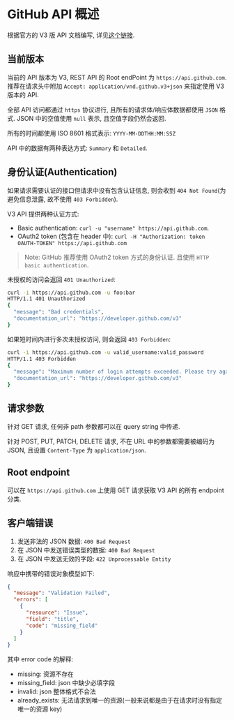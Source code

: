 # GitHub API 概述

根据官方的 V3 版 API 文档编写, 详见[这个链接](https://developer.github.com/v3/).

## 当前版本

当前的 API 版本为 V3, REST API 的 Root endPoint 为 `https://api.github.com`. 推荐在请求头中附加 `Accept: application/vnd.github.v3+json` 来指定使用 V3 版本的 API.

全部 API 访问都通过 `https` 协议进行, 且所有的请求体/响应体数据都使用 `JSON` 格式. JSON 中的空值使用 `null` 表示, 且空值字段仍然会返回.

所有的时间都使用 ISO 8601 格式表示: `YYYY-MM-DDTHH:MM:SSZ`

API 中的数据有两种表达方式: `Summary` 和 `Detailed`.

## 身份认证(Authentication)

如果请求需要认证的接口但请求中没有包含认证信息, 则会收到 `404 Not Found`(为避免信息泄露, 故不使用 `403 Forbidden`).

V3 API 提供两种认证方式:

- Basic authentication: `curl -u "username" https://api.github.com`.
- OAuth2 token (包含在 header 中): `curl -H "Authorization: token OAUTH-TOKEN" https://api.github.com`

> Note: GitHub 推荐使用 OAuth2 token 方式的身份认证. 且使用 `HTTP basic authentication`.

未授权的访问会返回 `401 Unauthorized`:

```sh
curl -i https://api.github.com -u foo:bar
HTTP/1.1 401 Unauthorized
{
  "message": "Bad credentials",
  "documentation_url": "https://developer.github.com/v3"
}
```

如果短时间内进行多次未授权访问, 则会返回 `403 Forbidden`:

```sh
curl -i https://api.github.com -u valid_username:valid_password
HTTP/1.1 403 Forbidden
{
  "message": "Maximum number of login attempts exceeded. Please try again later.",
  "documentation_url": "https://developer.github.com/v3"
}
```

## 请求参数

针对 GET 请求, 任何非 path 参数都可以在 query string 中传递.

针对 POST, PUT, PATCH, DELETE 请求, 不在 URL 中的参数都需要被编码为 JSON, 且设置 `Content-Type` 为 `application/json`.

## Root endpoint

可以在 `https://api.github.com` 上使用 GET 请求获取 V3 API 的所有 endpoint 分类.

## 客户端错误

1. 发送非法的 JSON 数据: `400 Bad Request`
1. 在 JSON 中发送错误类型的数据: `400 Bad Request`
1. 在 JSON 中发送无效的字段: `422 Unprocessable Entity`

响应中携带的错误对象模型如下:

```json
{
  "message": "Validation Failed",
  "errors": [
    {
      "resource": "Issue",
      "field": "title",
      "code": "missing_field"
    }
  ]
}
```

其中 error code 的解释:

- missing: 资源不存在
- missing_field: json 中缺少必填字段
- invalid: json 整体格式不合法
- already_exists: 无法请求到唯一的资源(一般来说都是由于在请求时没有指定唯一的资源 key)